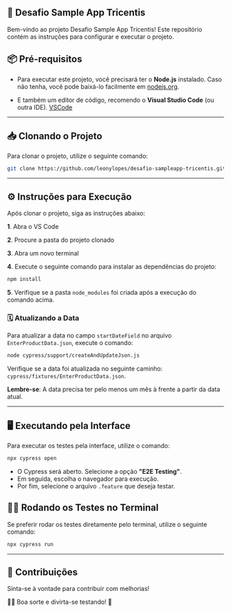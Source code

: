 ## 🚀 Desafio Sample App Tricentis

Bem-vindo ao projeto Desafio Sample App Tricentis! Este repositório contém as instruções para configurar e executar o projeto. 

## 📦 Pré-requisitos

- Para executar este projeto, você precisará ter o **Node.js** instalado. Caso não tenha, você pode baixá-lo facilmente em [nodejs.org](https://nodejs.org/en/).

- E também um editor de código, recomendo o **Visual Studio Code** (ou outra IDE). [VSCode](https://code.visualstudio.com)

---

## 📥 Clonando o Projeto

Para clonar o projeto, utilize o seguinte comando:

```bash
git clone https://github.com/leonylopes/desafio-sampleapp-tricentis.git
```

---

## ⚙️ Instruções para Execução

Após clonar o projeto, siga as instruções abaixo:

**1**. Abra o VS Code

**2**. Procure a pasta do projeto clonado

**3**. Abra um novo terminal

**4**. Execute o seguinte comando para instalar as dependências do projeto:

```bash
npm install
```

**5**. Verifique se a pasta `node_modules` foi criada após a execução do comando acima.

### 🗓️ Atualizando a Data

Para atualizar a data no campo `startDateField` no arquivo `EnterProductData.json`, execute o comando:

```bash
node cypress/support/createAndUpdateJson.js
```

Verifique se a data foi atualizada no seguinte caminho: `cypress/fixtures/EnterProductData.json`. 

**Lembre-se**: A data precisa ter pelo menos um mês à frente a partir da data atual.

---

## 🖥️ Executando pela Interface

Para executar os testes pela interface, utilize o comando:

```bash
npx cypress open
```

- O Cypress será aberto. Selecione a opção **"E2E Testing"**.
- Em seguida, escolha o navegador para execução.
- Por fim, selecione o arquivo `.feature` que deseja testar.

## 🏃‍♂️ Rodando os Testes no Terminal

Se preferir rodar os testes diretamente pelo terminal, utilize o seguinte comando:

```bash
npx cypress run
```

---

## 🎉 Contribuições

Sinta-se à vontade para contribuir com melhorias! 

👨‍💻 Boa sorte e divirta-se testando! 🎉